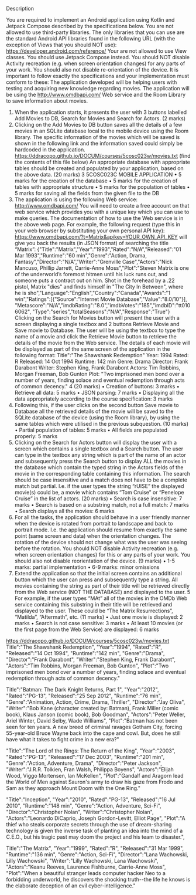 Description

You are required to implement an Android application using Kotlin and Jetpack Compose described by the specifications below.
You are not allowed to use third-party libraries. The only libraries that you can
use are the standard Android API libraries found in the following URL (with the
exception of Views that you should NOT use):
https://developer.android.com/reference/
Your are not allowed to use View classes. You should use Jetpack Compose
instead.
You should NOT disable Activity recreation (e.g. when screen orientation
changes) for any parts of your work. You should also not disable re-orientation
of the device.
It is important to follow exactly the specifications and your implementation must
conform to these:
The application developed will be helping users with testing and acquiring new knowledge
regarding movies.
The application will be using the http://www.omdbapi.com/ Web service and the Room
Library to save information about movies.
1. When the application starts, it presents the user with 3 buttons labelled Add Movies to
   DB, Search for Movies and Search for Actors. (2 marks)
2. Clicking on the Add Movies to DB button saves all the details of a few movies in an SQLite
   database local to the mobile device using the Room library. The specific information of
   the movies which will be saved is shown in the following link and the information saved
   could simply be hardcoded in the application.
   https://ddracopo.github.io/DOCUM/courses/5cosc023w/movies.txt (find the contents of this file below)
   An appropriate database with appropriate tables should be created and populated by your
   application, based on the above data.
   (20 marks)
   3
   5COSC023C MOBILE APPLICATION
   • 5 marks for the creation of the database
   • 5 marks for the creation of tables with appropriate structure
   • 5 marks for the population of tables
   • 5 marks for saving all the fields from the given file to the DB
3. The application is using the following Web service:
   http://www.omdbapi.com/
   You will need to create a free account on that web service which provides you with a
   unique key which you can use to make queries.
   The documentation of how to use the Web service is in the above web page. For example,
   the following request (type this in your web browser by substituting your own personal
   API key):
   https://www.omdbapi.com/?t=Matrix&apikey=YOUR_OWN_API_KEY
   will give you back the results (in JSON format) of searching the title “Matrix”:
   {"Title":"Matrix","Year":"1993","Rated":"N/A","Released":"01 Mar
   1993","Runtime":"60 min","Genre":"Action, Drama,
   Fantasy","Director":"N/A","Writer":"Grenville Case","Actors":"Nick
   Mancuso, Phillip Jarrett, Carrie-Anne Moss","Plot":"Steven Matrix is
   one of the underworld’s foremost hitmen until his luck runs out, and
   someone puts a contract out on him. Shot in the forehead by a .22
   pistol, Matrix \"dies\" and finds himself in \"The City In Between\",
   where he is sho","Language":"English","Country":"Canada","Awards":"1
   win","Ratings":[{"Source":"Internet Movie Database","Value":"8.0/10"}],
   "Metascore":"N/A","imdbRating":"8.0","imdbVotes":"185","imdbID":"tt0106062",
   "Type":"series","totalSeasons":"N/A","Response":"True"}
   Clicking on the Search for Movies button will present the user with a screen displaying
   a single textbox and 2 buttons Retrieve Movie and Save movie to Database.
   The user will be using the textbox to type the name of a movie and click the Retrieve
   Movie button to retrieve the details of the movie from the Web service. The details of
   each movie will be displayed as part of the same screen of the application in the following
   format:
   Title":"The Shawshank Redemption"
   Year: 1994
   Rated: R
   Released: 14 Oct 1994
   Runtime: 142 min
   Genre: Drama
   Director: Frank Darabont
   Writer: Stephen King, Frank Darabont
   Actors: Tim Robbins, Morgan Freeman, Bob Gunton
   Plot: "Two imprisoned men bond over a number of years, finding solace
   and eventual redemption through acts of common decency."
   4
   (20 marks)
   • Creation of buttons: 3 marks
   • Retrieve all data: 5 marks
   • JSON parsing: 7 marks
   • Displaying all the data appropriately according to the course specification: 3 marks
4. Following this, if the user clicks on the second button Save movie to Database all the
   retrieved details of the movie will be saved to the SQLite database of the device (using the
   Room library), by using the same tables which were utilised in the previous subquestion.
   (10 marks)
   • Partial population of tables: 5 marks
   • All fields are populated properly: 5 marks
5. Clicking on the Search for Actors button will display the user with a screen which
   contains a single textbox and a Search button.
   The user can type in the textbox any string which is part of the name of an actor and
   subsequently press the Search button to display ALL the movies in the database which
   contain the typed string in the Actors fields of the movie in the corresponding table
   containing this information.
   The search should be case insensitive and a match does not have to be a complete match
   but partial. I.e. if the user types the string “rUISE” the displayed movie(s) could be, a
   movie which contains “Tom Cruise” or “Penelope Cruise” in the list of actors.
   (20 marks)
   • Search is case insensitive: 7 marks
   • Search is based on a substring match, not a full match: 7 marks
   • Search displays all the movies: 6 marks
6. For all the tasks, the application should behave in a user friendly manner when the device
   is rotated from portrait to landscape and back to portrait mode. I.e. the application
   should resume from exactly the same point (same screen and data) when the orientation
   changes. The rotation of the device should not change what was the user was seeing before
   the rotation.
   You should NOT disable Activity recreation (e.g. when screen orientation
   changes) for this or any parts of your work. You should also not disable reorientation of the device.
   (9 marks)
   • 1-5 marks: partial implementation
   • 6-9 marks: minor omissions
7. Extend the application so that the initial screen contains an additional button which the
   user can press and subsequently type a string. All movies containing the string as part of
   their title will be retrieved directly from the Web service (NOT THE DATABASE)
   and displayed to the user.
   5
   For example, if the user types “MAt” all of the movies in the OMDb Web service containing
   this substring in their title will be retrieved and displayed to the user. These could be
   “The Matrix Resurrections”, “Matilda”, “Aftermath”, etc.
   (11 marks)
   • Just one movie is displayed: 2 marks
   • Search is not case sensitive: 3 marks
   • At least 10 movies (or the first page from the Web Service) are displayed: 6 marks



https://ddracopo.github.io/DOCUM/courses/5cosc023w/movies.txt
Title":"The Shawshank Redemption",
"Year":"1994",
"Rated":"R",
"Released":"14 Oct 1994",
"Runtime":"142 min",
"Genre":"Drama",
"Director":"Frank Darabont",
"Writer":"Stephen King, Frank Darabont",
"Actors":"Tim Robbins, Morgan Freeman, Bob Gunton",
"Plot":"Two imprisoned men bond over a number of years, finding solace
and eventual redemption through acts of common decency."


Title":"Batman: The Dark Knight Returns, Part 1",
"Year":"2012",
"Rated":"PG-13",
"Released":"25 Sep 2012",
"Runtime":"76 min",
"Genre":"Animation, Action, Crime, Drama, Thriller",
"Director":"Jay Oliva",
"Writer":"Bob Kane (character created by: Batman), Frank Miller (comic book), Klaus Janson (comic book), Bob
Goodman",
"Actors":"Peter Weller, Ariel Winter, David Selby, Wade Williams",
"Plot":"Batman has not been seen for ten years. A new breed
of criminal ravages Gotham City, forcing 55-year-old Bruce Wayne back
into the cape and cowl. But, does he still have what it takes to fight
crime in a new era?"

"Title":"The Lord of the Rings: The Return of the King",
"Year":"2003",
"Rated":"PG-13",
"Released":"17 Dec 2003",
"Runtime":"201 min",
"Genre":"Action, Adventure, Drama",
"Director":"Peter Jackson",
"Writer":"J.R.R. Tolkien, Fran Walsh, Philippa Boyens",
"Actors":"Elijah Wood, Viggo Mortensen, Ian McKellen",
"Plot":"Gandalf and Aragorn lead the World of Men against Sauron's
army to draw his gaze from Frodo and Sam as they approach Mount Doom
with the One Ring."


"Title":"Inception",
"Year":"2010",
"Rated":"PG-13",
"Released":"16 Jul 2010",
"Runtime":"148 min",
"Genre":"Action, Adventure, Sci-Fi",
"Director":"Christopher Nolan",
"Writer":"Christopher Nolan",
"Actors":"Leonardo DiCaprio, Joseph Gordon-Levitt, Elliot Page",
"Plot":"A thief who steals corporate secrets through the use of
dream-sharing technology is given the inverse task of planting an idea
into the mind of a C.E.O., but his tragic past may doom the project
and his team to disaster.",

Title":"The Matrix",
"Year":"1999",
"Rated":"R",
"Released":"31 Mar 1999",
"Runtime":"136 min",
"Genre":"Action, Sci-Fi",
"Director":"Lana Wachowski, Lilly Wachowski",
"Writer":"Lilly Wachowski, Lana Wachowski",
"Actors":"Keanu Reeves, Laurence Fishburne, Carrie-Anne Moss",
"Plot":"When a beautiful stranger leads computer hacker Neo to a
forbidding underworld, he discovers the shocking truth--the life he
knows is the elaborate deception of an evil cyber-intelligence."